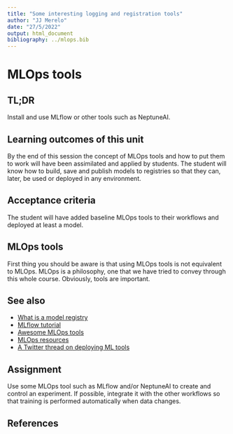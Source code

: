 ```yaml
---
title: "Some interesting logging and registration tools"
author: "JJ Merelo"
date: "27/5/2022"
output: html_document
bibliography: ../mlops.bib
---
```

# MLOps tools

## TL;DR

Install and use MLflow or other tools such as NeptuneAI.

## Learning outcomes of this unit

By the end of this session the concept of MLOps tools and how to put them to
work will have been assimilated and applied by students. The student
will know how to build, save and publish models to registries so that
they can, later, be used or deployed in any environment.

## Acceptance criteria

The student will have added baseline MLOps tools to their workflows
and deployed at least a model.

## MLOps tools

First thing you should be aware is that using MLOps tools is not equivalent to
MLOps. MLOps is a philosophy, one that we have tried to convey through this
whole course. Obviously, tools are important.

## See also

* [What is a model
  registry](https://www.phdata.io/blog/what-is-a-model-registry/)
* [MLflow
  tutorial](https://mlflow.org/docs/latest/tutorials-and-examples/tutorial.html)
* [Awesome MLOps tools](https://github.com/kelvins/awesome-mlops)
* [MLOps resources](https://twitter.com/Jeande_d/status/1529450397013712896)
* [A Twitter thread on deploying ML tools](https://twitter.com/svpino/status/1534867919049400320)

## Assignment

Use some MLOps tool such as MLflow and/or NeptuneAI to create and
control an experiment. If possible, integrate it with the other
workflows so that training is performed automatically when data
changes.

## References
